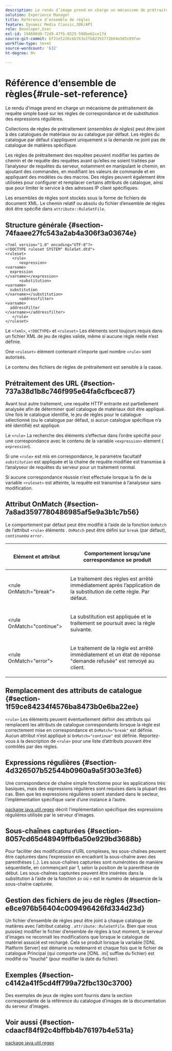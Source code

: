 ```yaml
---
description: Le rendu d’image prend en charge un mécanisme de prétraitement de requête simple basé sur les règles de correspondance et de substitution des expressions régulières.
solution: Experience Manager
title: Référence d’ensemble de règles
feature: Dynamic Media Classic,SDK/API
role: Developer,User
exl-id: 194600d0-72d9-47fb-8525-598beb2ce17d
source-git-commit: bf31e5226cbb763e2fb82391772b64e5d5c89fae
workflow-type: tm+mt
source-wordcount: '632'
ht-degree: 0%

---
```


# Référence d’ensemble de règles{#rule-set-reference}

Le rendu d’image prend en charge un mécanisme de prétraitement de requête simple basé sur les règles de correspondance et de substitution des expressions régulières.

<!--<a id="section_F44601A65CE1451EAD0A449C66B773CC"></a>-->

Collections de règles de prétraitement (*ensembles de règles*) peut être joint à des catalogues de matériaux ou au catalogue par défaut. Les règles du catalogue par défaut s’appliquent uniquement si la demande ne joint pas de catalogue de matières spécifique.

Les règles de prétraitement des requêtes peuvent modifier les parties de chemin et de requête des requêtes avant qu’elles ne soient traitées par l’analyseur de requêtes du serveur, notamment en manipulant le chemin, en ajoutant des commandes, en modifiant les valeurs de commande et en appliquant des modèles ou des macros. Des règles peuvent également être utilisées pour configurer et remplacer certains attributs de catalogue, ainsi que pour limiter le service à des adresses IP client spécifiques.

Les ensembles de règles sont stockés sous la forme de fichiers de document XML. Le chemin relatif ou absolu du fichier d’ensemble de règles doit être spécifié dans `attribute::RuleSetFile`.

## Structure générale {#section-74faaee27fc543a2ab4a306f3a03674e}

```
<?xml version="1.0" encoding="UTF-8"?>
<!DOCTYPE ruleset SYSTEM" RuleSet.dtd">
<ruleset>
   <rule>
      <expression>
<varname>
  expression
</varname></expression>
      <substitution>
<varname>
  substitution
</varname></substitution>
      <addressfilter>
<varname>
  addressFilter
</varname></addressfilter>
   </rule>
</ruleset>
```

Le `<?xml>`, `<!DOCTYPE>` et `<ruleset>` Les éléments sont toujours requis dans un fichier XML de jeu de règles valide, même si aucune règle réelle n’est définie.

One `<ruleset>` élément contenant n’importe quel nombre `<rule>` sont autorisés.

Le contenu des fichiers de règles de prétraitement est sensible à la casse.

## Prétraitement des URL {#section-737a38d1b8c746f995e64fa6cfbcec87}

Avant tout autre traitement, une requête HTTP entrante est partiellement analysée afin de déterminer quel catalogue de matériaux doit être appliqué. Une fois le catalogue identifié, le jeu de règles pour le catalogue sélectionné (ou le catalogue par défaut, si aucun catalogue spécifique n’a été identifié) est appliqué.

Le `<rule>` La recherche des éléments s’effectue dans l’ordre spécifié pour une correspondance avec le contenu de la variable `<expression>` element ( *`expression`*).

Si une `<rule>` est mis en correspondance, le paramètre facultatif *`substitution`* est appliquée et la chaîne de requête modifiée est transmise à l’analyseur de requêtes du serveur pour un traitement normal.

Si aucune correspondance réussie n’est effectuée lorsque la fin de la variable `<ruleset>` est atteinte, la requête est transmise à l’analyseur sans modification.

## Attribut OnMatch {#section-7a8ad3597780486985af5e9a3b1c7b56}

Le comportement par défaut peut être modifié à l’aide de la fonction `OnMatch` de l’attribut `<rule>` éléments . `OnMatch` peut être défini sur `break` (par défaut), `continue`ou `error.`

<table id="table_4CABF55B33854A128D5F326B31C6C397"> 
 <thead> 
  <tr> 
   <th colname="col1" class="entry"> <p>Elément et attribut </p> </th> 
   <th colname="col2" class="entry"> <p>Comportement lorsqu’une correspondance se produit </p> </th> 
  </tr> 
 </thead>
 <tbody> 
  <tr> 
   <td colname="col1"> <p><span class="codeph"> &lt;rule OnMatch="break"&gt;</span> </p> </td> 
   <td colname="col2"> <p>Le traitement des règles est arrêté immédiatement après l’application de la substitution de cette règle. Par défaut. </p> </td> 
  </tr> 
  <tr> 
   <td colname="col1"> <p><span class="codeph"> &lt;rule OnMatch="continue"&gt;</span> </p> </td> 
   <td colname="col2"> <p>La substitution est appliquée et le traitement se poursuit avec la règle suivante. </p> </td> 
  </tr> 
  <tr> 
   <td colname="col1"> <p><span class="codeph"> &lt;rule OnMatch="error"&gt;</span> </p> </td> 
   <td colname="col2"> <p>Le traitement de la règle est arrêté immédiatement et un état de réponse "demande refusée" est renvoyé au client. </p> </td> 
  </tr> 
 </tbody> 
</table>

## Remplacement des attributs de catalogue {#section-1f59ce84234f4576ba8473b0e6ba22ee}

`<rule>` Les éléments peuvent éventuellement définir des attributs qui remplacent les attributs de catalogue correspondants lorsque la règle est correctement mise en correspondance et `OnMatch="break"` est définie. Aucun attribut n’est appliqué si `OnMatch="continue"` est définie. Reportez-vous à la description de `<rule>` pour une liste d’attributs pouvant être contrôlés par des règles.

## Expressions régulières {#section-4d326507b52544b0960a9a5f303e3fe6}

Une correspondance de chaîne simple fonctionne pour les applications très basiques, mais des expressions régulières sont requises dans la plupart des cas. Bien que les expressions régulières soient standard dans le secteur, l’implémentation spécifique varie d’une instance à l’autre.

[package java.util.regex](https://www2.cs.duke.edu/csed/java/jdk1.4.2/docs/api/) décrit l’implémentation spécifique des expressions régulières utilisée par le serveur d’images.

## Sous-chaînes capturées {#section-8057cd65d48949ffb6a50e929bd3688b}

Pour faciliter des modifications d’URL complexes, les sous-chaînes peuvent être capturées dans l’expression en encadrant la sous-chaîne avec des parenthèses (..). Les sous-chaînes capturées sont numérotées de manière séquentielle, en commençant par 1, selon la position de la parenthèse de début. Les sous-chaînes capturées peuvent être insérées dans la substitution à l’aide de la fonction *`$n`* où *`n`* est le numéro de séquence de la sous-chaîne capturée.

## Gestion des fichiers de jeu de règles {#section-e8ce976b56404c009496426fd334d23d}

Un fichier d’ensemble de règles peut être joint à chaque catalogue de matières avec l’attribut catalog . `attribute::RuleSetFile`. Bien que vous puissiez modifier le fichier d’ensemble de règles à tout moment, le serveur d’images ne reconnaît les modifications que lorsque le catalogue de matériel associé est rechargé. Cela se produit lorsque la variable [!DNL Platform Server] est démarré ou redémarré et chaque fois que le fichier de catalogue Principal (qui comporte une [!DNL .ini] suffixe du fichier) est modifié ou &quot;touché&quot; (pour modifier la date du fichier).

## Exemples {#section-c4142a41f5cd4ff799a72fbc130c3700}

Des exemples de jeux de règles sont fournis dans la section correspondante de la référence du catalogue d’images de la documentation du serveur d’images.

## Voir aussi {#section-cdaacf84f92c4bffbb4b76197b4e531a}

[package java.util.regex](https://www2.cs.duke.edu/csed/java/jdk1.4.2/docs/api/)
